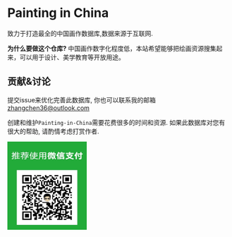 Painting in China
==============

致力于打造最全的中国画作数据库,数据来源于互联网. 

**为什么要做这个仓库?** 中国画作数字化程度低，本站希望能够把绘画资源搜集起来，可以用于设计、美学教育等开放用途。


## 贡献&讨论

提交issue来优化完善此数据库, 你也可以联系我的邮箱 zhangchen36@outlook.com

创建和维护`Painting-in-China`需要花费很多的时间和资源. 如果此数据库对您有很大的帮助, 请酌情考虑打赏作者.

<img src="WechatIMG245.jpeg" width="180" height="200" />

